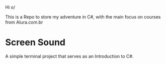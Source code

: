 Hi o/

This is a Repo to store my adventure in C#, with the main focus on courses from Alura.com.br

# Screen Sound

A simple terminal project that serves as an Introduction to C#.